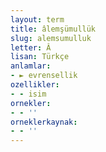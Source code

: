 ```yaml
---
layout: term
title: âlemşümullük
slug: alemsumulluk
letter: Â
lisan: Türkçe
anlamlar:
- ► evrensellik
ozellikler:
- - isim
ornekler:
- - ''
orneklerkaynak:
- - ''
---
```

